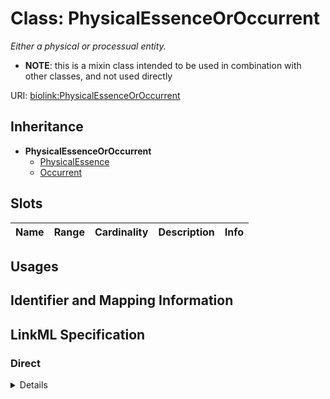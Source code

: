 # Class: PhysicalEssenceOrOccurrent
_Either a physical or processual entity._




* __NOTE__: this is a mixin class intended to be used in combination with other classes, and not used directly


URI: [biolink:PhysicalEssenceOrOccurrent](https://w3id.org/biolink/vocab/PhysicalEssenceOrOccurrent)




## Inheritance

* **PhysicalEssenceOrOccurrent**
    * [PhysicalEssence](PhysicalEssence.md)
    * [Occurrent](Occurrent.md)




## Slots

| Name | Range | Cardinality | Description  | Info |
| ---  | --- | --- | --- | --- |


## Usages



## Identifier and Mapping Information









## LinkML Specification

<!-- TODO: investigate https://stackoverflow.com/questions/37606292/how-to-create-tabbed-code-blocks-in-mkdocs-or-sphinx -->

### Direct

<details>
```yaml
name: physical essence or occurrent
description: Either a physical or processual entity.
from_schema: https://w3id.org/biolink/biolink-model
mixin: true

```
</details>

### Induced

<details>
```yaml
name: physical essence or occurrent
description: Either a physical or processual entity.
from_schema: https://w3id.org/biolink/biolink-model
mixin: true

```
</details>